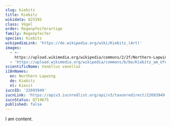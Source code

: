 ```yaml
---
slug: kiebitz
title: Kiebitz
wikidata: Q25392
class: Vögel
order: Regenpfeiferartige
family: Regenpfeifer
species: Kiebitz
wikipediaLink: 'https://de.wikipedia.org/wiki/Kiebitz_(Art)'
images:
  - >-
    https://upload.wikimedia.org/wikipedia/commons/2/2f/Northern-Lapwing-Vanellus-vanellus.jpg
  - 'https://upload.wikimedia.org/wikipedia/commons/b/be/Kiebitz_am_Ufer.jpg'
scientificName: Vanellus vanellus
i18nNames:
  en: Northern Lapwing
  de: Kiebitz
  nl: Kievit
iucnID: '22693949'
iucnLink: 'https://apiv3.iucnredlist.org/api/v3/taxonredirect/22693949'
iucnStatus: Q719675
published: false
---
```


I am content.
